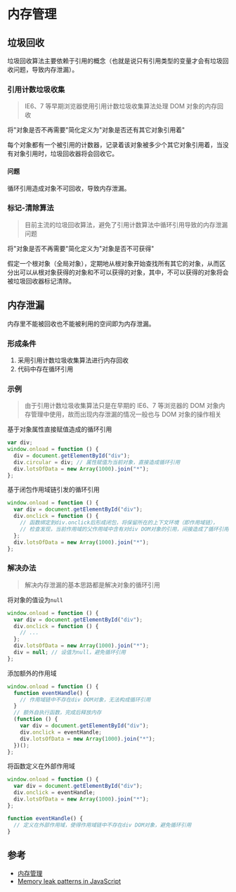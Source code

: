 # 内存管理

## 垃圾回收

垃圾回收算法主要依赖于引用的概念（也就是说只有引用类型的变量才会有垃圾回收问题，导致内存泄漏）。

### 引用计数垃圾收集

> IE6、7 等早期浏览器使用引用计数垃圾收集算法处理 DOM 对象的内存回收

将"对象是否不再需要"简化定义为"对象是否还有其它对象引用着"

每个对象都有一个被引用的计数器，记录着该对象被多少个其它对象引用着，当没有对象引用时，垃圾回收器将会回收它。

#### 问题

循环引用造成对象不可回收，导致内存泄漏。

### 标记-清除算法

> 目前主流的垃圾回收算法，避免了引用计数算法中循环引用导致的内存泄漏问题

将"对象是否不再需要"简化定义为"对象是否不可获得"

假定一个根对象（全局对象），定期地从根对象开始查找所有其它的对象，从而区分出可以从根对象获得的对象和不可以获得的对象，其中，不可以获得的对象将会被垃圾回收器标记清除。

## 内存泄漏

内存里不能被回收也不能被利用的空间即为内存泄漏。

### 形成条件

1. 采用引用计数垃圾收集算法进行内存回收
2. 代码中存在循环引用

### 示例

> 由于引用计数垃圾收集算法只是在早期的 IE6、7 等浏览器的 DOM 对象内存管理中使用，故而出现内存泄漏的情况一般也与 DOM 对象的操作相关

基于对象属性直接赋值造成的循环引用

```js
var div;
window.onload = function () {
  div = document.getElementById("div");
  div.circular = div; // 属性赋值为当前对象，直接造成循环引用
  div.lotsOfData = new Array(1000).join("*");
};
```

基于闭包作用域链引发的循环引用

```js
window.onload = function () {
  var div = document.getElementById("div");
  div.onclick = function () {
    // 函数绑定到div.onclick后形成闭包，将保留所在的上下文环境（即作用域链），
    // 检查发现，当前作用域的父作用域中含有对div DOM对象的引用，间接造成了循环引用
  };
  div.lotsOfData = new Array(1000).join("*");
};
```

### 解决办法

> 解决内存泄漏的基本思路都是解决对象的循环引用

将对象的值设为`null`

```js
window.onload = function () {
  var div = document.getElementById("div");
  div.onclick = function () {
    // ...
  };
  div.lotsOfData = new Array(1000).join("*");
  div = null; // 设值为null，避免循环引用
};
```

添加额外的作用域

```js
window.onload = function () {
  function eventHandle() {
    // 作用域链中不存在div DOM对象，无法构成循环引用
  }
  // 额外自执行函数，完成后释放内存
  (function () {
    var div = document.getElementById("div");
    div.onclick = eventHandle;
    div.lotsOfData = new Array(1000).join("*");
  })();
};
```

将函数定义在外部作用域

```js
window.onload = function () {
  var div = document.getElementById("div");
  div.onclick = eventHandle;
  div.lotsOfData = new Array(1000).join("*");
};

function eventHandle() {
  // 定义在外部作用域，使得作用域链中不存在div DOM对象，避免循环引用
}
```

## 参考

- [内存管理](https://developer.mozilla.org/zh-CN/docs/Web/JavaScript/Memory_Management)
- [Memory leak patterns in JavaScript](https://www.ibm.com/developerworks/web/library/wa-memleak/)
